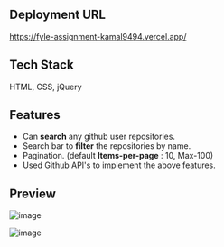 ## Deployment URL
https://fyle-assignment-kamal9494.vercel.app/

## Tech Stack

HTML, CSS, jQuery


## Features

- Can **search** any github user repositories.
- Search bar to **filter** the repositories by name.
- Pagination. (default **Items-per-page** : 10, Max-100)
- Used Github API's to implement the above features.

## Preview
![image](https://github.com/kamal9494/fyle-frontend-assignment/assets/97849725/d73ddabe-e2b7-4b43-97a8-5282a1b535ad)

![image](https://github.com/kamal9494/fyle-frontend-assignment/assets/97849725/f195ed33-d54a-4f10-a795-fc52065b11e9)


